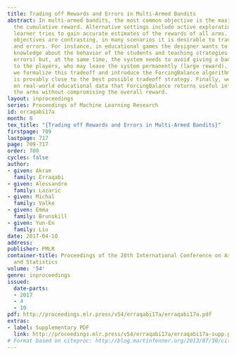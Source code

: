 ```yaml
---
title: Trading off Rewards and Errors in Multi-Armed Bandits
abstract: In multi-armed bandits, the most common objective is the maximization of
  the cumulative reward. Alternative settings include active exploration, where a
  learner tries to gain accurate estimates of the rewards of all arms. While these
  objectives are contrasting, in many scenarios it is desirable to trade off rewards
  and errors. For instance, in educational games the designer wants to gather generalizable
  knowledge about the behavior of the students and teaching strategies (small estimation
  errors) but, at the same time, the system needs to avoid giving a bad experience
  to the players, who may leave the system permanently (large reward). In this paper,
  we formalize this tradeoff and introduce the ForcingBalance algorithm whose performance
  is provably close to the best possible tradeoff strategy. Finally, we demonstrate
  on real-world educational data that ForcingBalance returns useful information about
  the arms without compromising the overall reward.
layout: inproceedings
series: Proceedings of Machine Learning Research
id: erraqabi17a
month: 0
tex_title: "{Trading off Rewards and Errors in Multi-Armed Bandits}"
firstpage: 709
lastpage: 717
page: 709-717
order: 709
cycles: false
author:
- given: Akram
  family: Erraqabi
- given: Alessandro
  family: Lazaric
- given: Michal
  family: Valko
- given: Emma
  family: Brunskill
- given: Yun-En
  family: Liu
date: 2017-04-10
address: 
publisher: PMLR
container-title: Proceedings of the 20th International Conference on Artificial Intelligence
  and Statistics
volume: '54'
genre: inproceedings
issued:
  date-parts:
  - 2017
  - 4
  - 10
pdf: http://proceedings.mlr.press/v54/erraqabi17a/erraqabi17a.pdf
extras:
- label: Supplementary PDF
  link: http://proceedings.mlr.press/v54/erraqabi17a/erraqabi17a-supp.pdf
# Format based on citeproc: http://blog.martinfenner.org/2013/07/30/citeproc-yaml-for-bibliographies/
---
```

